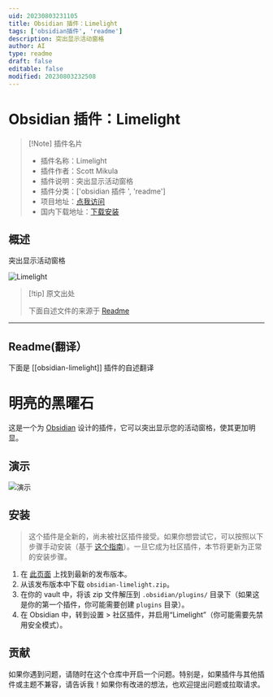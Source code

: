 ```yaml
---
uid: 20230803231105
title: Obsidian 插件：Limelight
tags: ['obsidian插件', 'readme']
description: 突出显示活动窗格
author: AI
type: readme
draft: false
editable: false
modified: 20230803232508
---
```


# Obsidian 插件：Limelight

> [!Note] 插件名片
> - 插件名称：Limelight
> - 插件作者：Scott Mikula
> - 插件说明：突出显示活动窗格
> - 插件分类：['obsidian 插件 ', 'readme']
> - 项目地址：[点我访问](https://github.com/smikula/obsidian-limelight)
> - 国内下载地址：[下载安装](https://pkmer.cn/products/plugin/pluginMarket/?obsidian-limelight)

## 概述

突出显示活动窗格

![Limelight](https://cdn.pkmer.cn/covers/obsidian-limelight.gif!pkmer)

> [!tip] 原文出处
>
>下面自述文件的来源于 [Readme](https://ghproxy.net/https://raw.githubusercontent.com/smikula/obsidian-limelight/master/README.md)
>

---

## Readme(翻译）

下面是 [[obsidian-limelight]] 插件的自述翻译

# 明亮的黑曜石

这是一个为 [Obsidian](https://obsidian.md) 设计的插件，它可以突出显示您的活动窗格，使其更加明显。

## 演示

![演示](demo.gif)

## 安装

> 这个插件是全新的，尚未被社区插件接受。如果你想尝试它，可以按照以下步骤手动安装（基于 [这个指南](https://forum.obsidian.md/t/plugins-mini-faq/7737)）。一旦它成为社区插件，本节将更新为正常的安装步骤。

1. 在 [此页面](https://github.com/smikula/obsidian-limelight/releases) 上找到最新的发布版本。
2. 从该发布版本中下载 `obsidian-limelight.zip`。
3. 在你的 vault 中，将该 zip 文件解压到 `.obsidian/plugins/` 目录下（如果这是你的第一个插件，你可能需要创建 `plugins` 目录）。
4. 在 Obsidian 中，转到设置 > 社区插件，并启用“Limelight”（你可能需要先禁用安全模式）。

## 贡献

如果你遇到问题，请随时在这个仓库中开启一个问题。特别是，如果插件与其他插件或主题不兼容，请告诉我！如果你有改进的想法，也欢迎提出问题或拉取请求。
